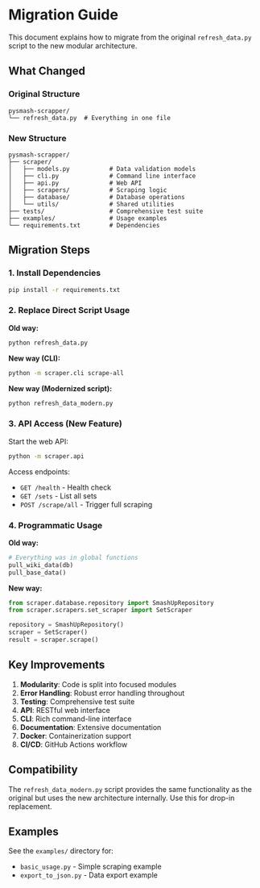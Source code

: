 # Migration Guide

This document explains how to migrate from the original `refresh_data.py` script to the new modular architecture.

## What Changed

### Original Structure
```
pysmash-scrapper/
└── refresh_data.py  # Everything in one file
```

### New Structure
```
pysmash-scrapper/
├── scraper/
│   ├── models.py           # Data validation models
│   ├── cli.py              # Command line interface
│   ├── api.py              # Web API
│   ├── scrapers/           # Scraping logic
│   ├── database/           # Database operations
│   └── utils/              # Shared utilities
├── tests/                  # Comprehensive test suite
├── examples/               # Usage examples
└── requirements.txt        # Dependencies
```

## Migration Steps

### 1. Install Dependencies
```bash
pip install -r requirements.txt
```

### 2. Replace Direct Script Usage

**Old way:**
```bash
python refresh_data.py
```

**New way (CLI):**
```bash
python -m scraper.cli scrape-all
```

**New way (Modernized script):**
```bash
python refresh_data_modern.py
```

### 3. API Access (New Feature)

Start the web API:
```bash
python -m scraper.api
```

Access endpoints:
- `GET /health` - Health check
- `GET /sets` - List all sets
- `POST /scrape/all` - Trigger full scraping

### 4. Programmatic Usage

**Old way:**
```python
# Everything was in global functions
pull_wiki_data(db)
pull_base_data()
```

**New way:**
```python
from scraper.database.repository import SmashUpRepository
from scraper.scrapers.set_scraper import SetScraper

repository = SmashUpRepository()
scraper = SetScraper()
result = scraper.scrape()
```

## Key Improvements

1. **Modularity**: Code is split into focused modules
2. **Error Handling**: Robust error handling throughout
3. **Testing**: Comprehensive test suite
4. **API**: RESTful web interface
5. **CLI**: Rich command-line interface
6. **Documentation**: Extensive documentation
7. **Docker**: Containerization support
8. **CI/CD**: GitHub Actions workflow

## Compatibility

The `refresh_data_modern.py` script provides the same functionality as the original but uses the new architecture internally. Use this for drop-in replacement.

## Examples

See the `examples/` directory for:
- `basic_usage.py` - Simple scraping example
- `export_to_json.py` - Data export example
